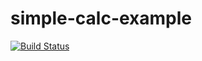 # simple-calc-example
[![Build Status](https://travis-ci.com/Prifiz/simple-calc-example.svg?branch=master)](https://travis-ci.com/Prifiz/simple-calc-example)
